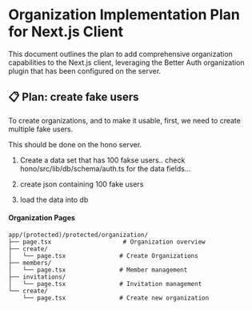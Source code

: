 # Organization Implementation Plan for Next.js Client

This document outlines the plan to add comprehensive organization capabilities to the Next.js client, leveraging the Better Auth organization plugin that has been configured on the server.

## 📋 Plan: create fake users

To create organizations, and to make it usable, first, we need to create multiple fake users.

This should be done on the hono server.

1. Create a data set that has 100 fakse users..
    check hono/src/lib/db/schema/auth.ts
    for the data fields...

2. create json containing 100 fake users

3. load the data into db
  



#### Organization Pages
```
app/(protected)/protected/organization/
├── page.tsx                    # Organization overview
├── create/
│   └── page.tsx               # Create Organizations
├── members/
│   └── page.tsx               # Member management
├── invitations/
│   └── page.tsx               # Invitation management
└── create/
    └── page.tsx               # Create new organization
```

